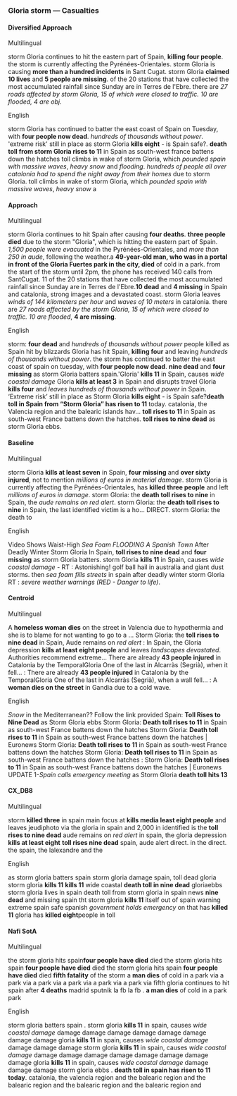 ### Gloria storm — Casualties


#### Diversified Approach

Multilingual

storm Gloria continues to hit the eastern part of Spain, **killing four people**. the storm is currently affecting the Pyrénées-Orientales. storm Gloria is causing **more than a hundred incidents** in Sant Cugat.
storm Gloria **claimed 10 lives** and **5 people are missing**. of the 20 stations that have collected the most accumulated rainfall since Sunday are in Terres de l'Ebre. there are *27 roads affected by storm Gloria, 15 of which were closed to traffic. 10 are flooded, 4 are obj*.

English

storm Gloria has continued to batter the east coast of Spain on Tuesday, with **four people now dead**. *hundreds of thousands without power*. 'extreme risk' still in place as storm Gloria **kills eight** - is Spain safe?.
**death toll from storm Gloria rises to 11** in Spain as south-west france battens down the hatches toll climbs in wake of storm Gloria, which *pounded spain with massive waves*, *heavy snow* and *flooding*. *hundreds of people all over catalonia had to spend the night away from their homes* due to storm Gloria. toll climbs in wake of storm Gloria, which *pounded spain with massive waves*, *heavy snow* a


#### Approach

Multilingual

storm Gloria continues to hit Spain after causing **four deaths**. **three people died** due to the storm "Gloria", which is hitting the eastern part of Spain. *1,500 people were evacuated* in the Pyrénées-Orientales, and *more than 250 in aude*, following the weather.a **49-year-old man, who was in a portal in front of the Gloria Fuertes park in the city, died** of cold in a park. from the start of the storm until 2pm, the phone has received 140 calls from SantCugat. 11 of the 20 stations that have collected the most accumulated rainfall since Sunday are in Terres de l'Ebre.**10 dead** and **4 missing** in Spain and catalonia, strong images and a devastated coast. storm Gloria leaves *winds of 144 kilometers per hour* and *waves of 10 meters* in catalonia. there are *27 roads affected by the storm Gloria, 15 of which were closed to traffic. 10 are flooded*, **4 are missing**.

English

storm: **four dead** and *hundreds of thousands without power* people killed as Spain hit by blizzards Gloria has hit Spain, **killing four** and leaving *hundreds of thousands without power*. the storm has continued to batter the east coast of spain on tuesday, with **four people now dead**. **nine dead** and **four missing** as storm Gloria batters spain.'Gloria' **kills 11** in Spain, causes *wide coastal damage* Gloria **kills at least 3** in Spain and disrupts travel Gloria **kills four** and *leaves hundreds of thousands without power* in Spain. ‘Extreme risk’ still in place as Storm Gloria **kills eight** - is Spain safe?**death toll in Spain from “Storm Gloria” has risen to 11** today. catalonia, the Valencia region and the balearic islands hav... **toll rises to 11** in Spain as south-west France battens down the hatches. **toll rises to nine dead** as storm Gloria ebbs.


#### Baseline

Multilingual

storm Gloria **kills at least seven** in Spain, **four missing** and **over sixty injured**, not to mention *millions of euros in material damage*. storm Gloria is currently affecting the Pyrénées-Orientales, has **killed three people** and left *millions of euros in damage*. storm Gloria: the **death toll rises to nine** in Spain, the *aude remains on red alert*. storm Gloria: the **death toll rises to nine** in Spain, the last identified victim is a ho... DIRECT. storm Gloria: the death to

English

Video Shows Waist-High *Sea Foam FLOODING A Spanish Town* After Deadly Winter Storm Gloria In Spain, **toll rises to nine dead** and **four missing** as storm Gloria batters. storm Gloria **kills 11** in Spain, causes *wide coastal damage* - RT : Astonishing! golf ball hail in australia and giant dust storms. then *sea foam fills streets* in spain after deadly winter storm Gloria RT : <unk> *severe weather warnings (RED - Danger to life)*.


#### Centroid

Multilingual

A **homeless woman dies** on the street in Valencia due to hypothermia and she is to blame for not wanting to go to a ...
Storm Gloria: the **toll rises to nine dead** in Spain, Aude remains on *red alert*   : In Spain, the Gloria depression **kills at least eight people** and leaves *landscapes devastated*.
Authorities recommend extreme…  There are already **43 people injured** in Catalonia by the TemporalGloria
One of the last in Alcarràs (Segrià), when it fell…   : There are already **43 people injured** in Catalonia by the TemporalGloria
One of the last in Alcarràs (Segrià), when a wall fell…  : A **woman dies on the street** in Gandia due to a cold wave.

English

*Snow* in the Mediterranean??
Follow the link provided  Spain: **Toll Rises to Nine Dead** as Storm Gloria ebbs  Storm Gloria: **Death toll rises to 11** in Spain as south-west France battens down the hatches  Storm Gloria: **Death toll rises to 11** in Spain as south-west France battens down the hatches | Euronews  Storm Gloria: **Death toll rises to 11** in Spain as south-west France battens down the hatches  Storm Gloria: **Death toll rises to 11** in Spain as south-west France battens down the hatches   : Storm Gloria: **Death toll rises to 11** in Spain as south-west France battens down the hatches | Euronews  UPDATE 1-*Spain calls emergency meeting* as Storm Gloria **death toll hits 13**


#### CX\_DB8

Multilingual

storm **killed three** in spain main focus at **kills media least eight people** and leaves jeudiphoto via the gloria in spain and 2,000 in identified is the **toll rises to nine dead** aude remains on *red alert* in spain, the gloria depression **kills at least eight** **toll rises nine dead** spain, aude alert direct. in the direct. the spain, the lalexandre and the

English

as storm gloria batters spain storm gloria damage spain, toll dead gloria storm gloria **kills 11** **kills 11** wide coastal **death toll in nine dead** gloriaebbs storm gloria lives in spain death toll from storm gloria in spain news **nine dead** and missing spain tht storm gloria **kills 11** itself out of spain warning extreme spain safe spanish *government holds emergency* on that has **killed 11** gloria has **killed eight**people in toll


#### Nafi SotA

Multilingual

the storm gloria hits spain**four people have died** died the storm gloria hits spain **four people have died** died the storm gloria hits spain **four people have died** died
**fifth fatality** of the storm a **man dies** of cold in a park via a park via a park via a park via a park via a park via fifth
gloria continues to hit spain after **4 deaths** madrid sputnik la fb la fb .
**a man dies** of cold in a park park

English

storm gloria batters spain .
storm gloria **kills 11** in spain, causes *wide coastal damage* damage damage damage damage damage damage damage damage gloria **kills 11** in spain, causes *wide coastal damage* damage damage damage
storm gloria **kills 11** in spain, causes *wide coastal damage* damage damage damage damage damage damage damage damage gloria **kills 11** in spain, causes *wide coastal damage* damage damage damage
storm gloria ebbs .
**death toll in spain has risen to 11 today**. catalonia, the valencia region and the balearic region and the balearic region and the balearic region and the balearic region and
